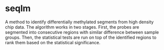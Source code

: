 seqlm
=====

A method to identify differentially methylated segments from high density chip data. The algorithm works in two stages. First, the probes are segmented into consecutive regions with similar difference between sample groups. Then, the statistical tests are run on top of the identified regions to rank them based on the statistical significance.
